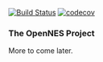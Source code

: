 [![Build Status](https://travis-ci.org/panda-emu/OpenNES.svg?branch=master)](https://travis-ci.org/panda-emu/OpenNES)
[![codecov](https://codecov.io/gh/panda-emu/OpenNES/branch/master/graph/badge.svg)](https://codecov.io/gh/panda-emu/OpenNES)

### The OpenNES Project
More to come later.
